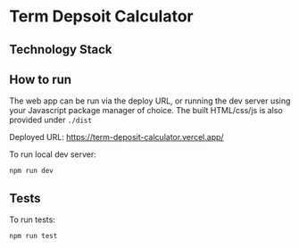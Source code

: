 # Term Depsoit Calculator

## Technology Stack



## How to run

The web app can be run via the deploy URL, or running the dev server using your Javascript package manager of choice. The built HTML/css/js is also provided under `./dist`

Deployed URL: https://term-deposit-calculator.vercel.app/

To run local dev server:

`npm run dev`

## Tests

To run tests:

`npm run test`